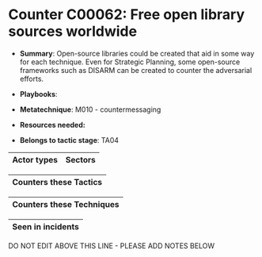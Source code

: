 # Counter C00062: Free open library sources worldwide

* **Summary**: Open-source libraries could be created that aid in some way for each technique. Even for Strategic Planning, some open-source frameworks such as DISARM can be created to counter the adversarial efforts.

* **Playbooks**: 

* **Metatechnique**: M010 - countermessaging

* **Resources needed:** 

* **Belongs to tactic stage**: TA04


| Actor types | Sectors |
| ----------- | ------- |



| Counters these Tactics |
| ---------------------- |



| Counters these Techniques |
| ------------------------- |



| Seen in incidents |
| ----------------- |


DO NOT EDIT ABOVE THIS LINE - PLEASE ADD NOTES BELOW
